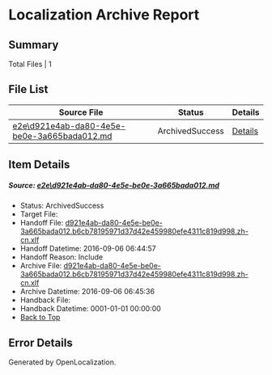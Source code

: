 # <a name='report-top'></a> Localization Archive Report

## Summary
 Total Files | 1

## File List
 Source File | Status | Details 
 ----------- | ------ | ------- 
 [e2e\d921e4ab-da80-4e5e-be0e-3a665bada012.md](https://github.com/OpenLocalizationTestOrg/ol-test0/blob/5c33eb16aba96b1d075f1a280cbac20cffb3f1d2/e2e/d921e4ab-da80-4e5e-be0e-3a665bada012.md) | ArchivedSuccess | [Details](#c01eb0c77e111603038956ecef9bb756a55183ed1)

## Item Details
##### <a name='c01eb0c77e111603038956ecef9bb756a55183ed1'></a> Source: [e2e\d921e4ab-da80-4e5e-be0e-3a665bada012.md](https://github.com/OpenLocalizationTestOrg/ol-test0/blob/5c33eb16aba96b1d075f1a280cbac20cffb3f1d2/e2e/d921e4ab-da80-4e5e-be0e-3a665bada012.md)
* Status: ArchivedSuccess
* Target File: 
* Handoff File: [d921e4ab-da80-4e5e-be0e-3a665bada012.b6cb78195971d37d42e459980efe4311c819d998.zh-cn.xlf](https://github.com/OpenLocalizationTestOrg/ol-test0-handoff/blob/f8bf06f0ae447cbd08c08801dd31a45b733b3ba8/ol-handoff/OpenLocalizationTestOrg/ol-test0-zhcn/ci/ht/d921e4ab-da80-4e5e-be0e-3a665bada012.b6cb78195971d37d42e459980efe4311c819d998.zh-cn.xlf)
* Handoff Datetime: 2016-09-06 06:44:57
* Handoff Reason: Include
* Archive File: [d921e4ab-da80-4e5e-be0e-3a665bada012.b6cb78195971d37d42e459980efe4311c819d998.zh-cn.xlf](https://github.com/OpenLocalizationTestOrg/ol-test0-handoff/blob/3e4774ab253e6c34c30fe8c73ae711f89f4bf825/ol-archive/OpenLocalizationTestOrg/ol-test0-zhcn/ci/ht/d921e4ab-da80-4e5e-be0e-3a665bada012.b6cb78195971d37d42e459980efe4311c819d998.zh-cn.xlf)
* Archive Datetime: 2016-09-06 06:45:36
* Handback File: 
* Handback Datetime: 0001-01-01 00:00:00
* [Back to Top](#report-top)


## Error Details

Generated by OpenLocalization.
